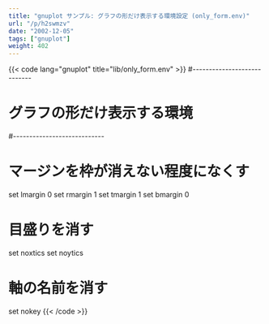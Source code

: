 ```yaml
---
title: "gnuplot サンプル: グラフの形だけ表示する環境設定 (only_form.env)"
url: "/p/h2swmzv"
date: "2002-12-05"
tags: ["gnuplot"]
weight: 402
---
```


{{< code lang="gnuplot" title="lib/only_form.env" >}}
#----------------------------
# グラフの形だけ表示する環境
#----------------------------
# マージンを枠が消えない程度になくす
set lmargin 0
set rmargin 1
set tmargin 1
set bmargin 0
# 目盛りを消す
set noxtics
set noytics
# 軸の名前を消す
set nokey
{{< /code >}}

